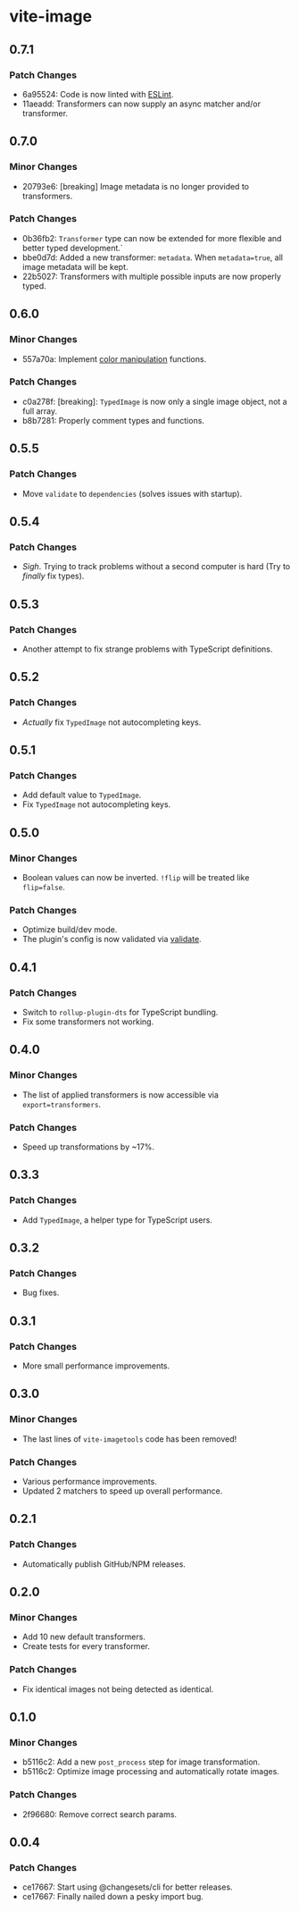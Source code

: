 # vite-image

## 0.7.1

### Patch Changes

- 6a95524: Code is now linted with [ESLint](https://eslint.org).
- 11aeadd: Transformers can now supply an async matcher and/or transformer.

## 0.7.0

### Minor Changes

- 20793e6: [breaking] Image metadata is no longer provided to transformers.

### Patch Changes

- 0b36fb2: `Transformer` type can now be extended for more flexible and better typed development.`
- bbe0d7d: Added a new transformer: `metadata`. When `metadata=true`, all image metadata will be kept.
- 22b5027: Transformers with multiple possible inputs are now properly typed.

## 0.6.0

### Minor Changes

- 557a70a: Implement [color manipulation](https://sharp.pixelplumbing.com/api-colour) functions.

### Patch Changes

- c0a278f: [breaking]: `TypedImage` is now only a single image object, not a full array.
- b8b7281: Properly comment types and functions.

## 0.5.5

### Patch Changes

- Move `validate` to `dependencies` (solves issues with startup).

## 0.5.4

### Patch Changes

- _Sigh_. Trying to track problems without a second computer is hard (Try to _finally_ fix types).

## 0.5.3

### Patch Changes

- Another attempt to fix strange problems with TypeScript definitions.

## 0.5.2

### Patch Changes

- _Actually_ fix `TypedImage` not autocompleting keys.

## 0.5.1

### Patch Changes

- Add default value to `TypedImage`.
- Fix `TypedImage` not autocompleting keys.

## 0.5.0

### Minor Changes

- Boolean values can now be inverted. `!flip` will be treated like `flip=false`.

### Patch Changes

- Optimize build/dev mode.
- The plugin's config is now validated via [validate](https://npmjs.org/package/validate).

## 0.4.1

### Patch Changes

- Switch to `rollup-plugin-dts` for TypeScript bundling.
- Fix some transformers not working.

## 0.4.0

### Minor Changes

- The list of applied transformers is now accessible via `export=transformers`.

### Patch Changes

- Speed up transformations by ~17%.

## 0.3.3

### Patch Changes

- Add `TypedImage`, a helper type for TypeScript users.

## 0.3.2

### Patch Changes

- Bug fixes.

## 0.3.1

### Patch Changes

- More small performance improvements.

## 0.3.0

### Minor Changes

- The last lines of `vite-imagetools` code has been removed!

### Patch Changes

- Various performance improvements.
- Updated 2 matchers to speed up overall performance.

## 0.2.1

### Patch Changes

- Automatically publish GitHub/NPM releases.

## 0.2.0

### Minor Changes

- Add 10 new default transformers.
- Create tests for every transformer.

### Patch Changes

- Fix identical images not being detected as identical.

## 0.1.0

### Minor Changes

- b5116c2: Add a new `post_process` step for image transformation.
- b5116c2: Optimize image processing and automatically rotate images.

### Patch Changes

- 2f96680: Remove correct search params.

## 0.0.4

### Patch Changes

- ce17667: Start using @changesets/cli for better releases.
- ce17667: Finally nailed down a pesky import bug.
